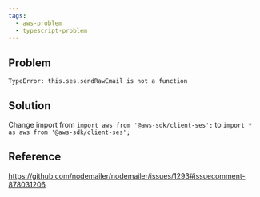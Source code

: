 ```yaml
---
tags:
  - aws-problem
  - typescript-problem
---
```

## Problem

`TypeError: this.ses.sendRawEmail is not a function`

## Solution

Change import from `import aws from '@aws-sdk/client-ses';` to `import * as aws from '@aws-sdk/client-ses';`

## Reference

https://github.com/nodemailer/nodemailer/issues/1293#issuecomment-878031206